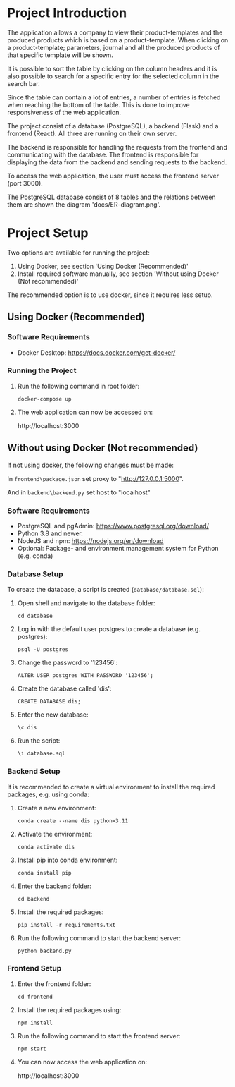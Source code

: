 # Project Introduction

The application allows a company to view their product-templates and the produced products which is based on a product-template.
When clicking on a product-template; parameters, journal and all the produced products of that specific template will be shown.

It is possible to sort the table by clicking on the column headers and it is also possible to search for a specific entry for the selected column in the search bar.

Since the table can contain a lot of entries, a number of entries is fetched when reaching the bottom of the table. This is done to improve responsiveness of the web application.

The project consist of a database (PostgreSQL), a backend (Flask) and a frontend (React). All three are running on their own server.

The backend is responsible for handling the requests from the frontend and communicating with the database. The frontend is responsible for displaying the data from the backend and sending requests to the backend.

To access the web application, the user must access the frontend server (port 3000).

The PostgreSQL database consist of 8 tables and the relations between them are shown the diagram 'docs/ER-diagram.png'.

# Project Setup

Two options are available for running the project:

1. Using Docker, see section 'Using Docker (Recommended)'
2. Install required software manually, see section 'Without using Docker (Not recommended)'

The recommended option is to use docker, since it requires less setup.

## Using Docker (Recommended)

### Software Requirements

- Docker Desktop: https://docs.docker.com/get-docker/

### Running the Project

1. Run the following command in root folder:

   `docker-compose up`

2. The web application can now be accessed on:

   http://localhost:3000

## Without using Docker (Not recommended)

If not using docker, the following changes must be made:

In `frontend\package.json` set proxy to "http://127.0.0.1:5000".

And in `backend\backend.py` set host to "localhost"

### Software Requirements

- PostgreSQL and pgAdmin: https://www.postgresql.org/download/
- Python 3.8 and newer.
- NodeJS and npm: https://nodejs.org/en/download
- Optional: Package- and environment management system for Python (e.g. conda)

### Database Setup

To create the database, a script is created (`database/database.sql`):

1. Open shell and navigate to the database folder:

   `cd database`

2. Log in with the default user postgres to create a database (e.g. postgres):

   `psql -U postgres`

3. Change the password to '123456':

   `ALTER USER postgres WITH PASSWORD '123456';`

4. Create the database called 'dis':

   `CREATE DATABASE dis;`

5. Enter the new database:

   `\c dis`

6. Run the script:

   `\i database.sql`

### Backend Setup

It is recommended to create a virtual environment to install the required packages, e.g. using conda:

1. Create a new environment:

   `conda create --name dis python=3.11`

2. Activate the environment:

   `conda activate dis`

3. Install pip into conda environment:

   `conda install pip`

4. Enter the backend folder:

   `cd backend`

5. Install the required packages:

   `pip install -r requirements.txt`

6. Run the following command to start the backend server:

   `python backend.py`

### Frontend Setup

1. Enter the frontend folder:

   `cd frontend`

2. Install the required packages using:

   `npm install`

3. Run the following command to start the frontend server:

   `npm start`

4. You can now access the web application on:

   http://localhost:3000
